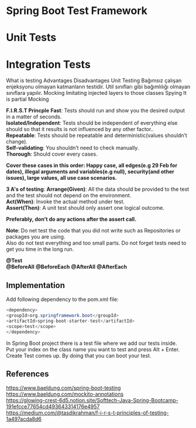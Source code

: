 
# Spring Boot Test Framework

# Unit Tests

# Integration Tests

What is testing Advantages Disadvantages
Unit Testing
Bağımsız çalışan enjeksyonu olmayan katmanların testidir. Util sınıfları gibi bağımlılığı olmayan sınıflara yapılır.
Mocking
Imitating injected layers to those classes
Spying
It is partial Mocking

**F.I.R.S.T Princple**
**Fast**: Tests should run and show you the desired output in a matter of seconds.  
**Isolated/Independent**: Tests should be independent of everything else should so that it results is not influenced by any other factor..  
**Repeatable**: Tests should be repeatable and deterministic(values shouldn’t change).  
**Self-validating**: You shouldn’t need to check manually.  
**Thorough**: Should cover every cases.

**Cover these cases in this order: Happy case, all edges(e.g 29 Feb for dates), illegal arguments and variables(e.g null), security(and other issues), large values, all use case scenarios.**

**3 A's of testing**:
**Arrange(Given)**: All the data should be provided to the test and the test should not depend on the environment.  
**Act(When)**: Invoke the actual method under test.  
**Assert(Then)**: A unit test should only assert one logical outcome.  

**Preferably, don’t do any actions after the assert call.**

**Note**: Do net test the code that you did not write such as Repositories or packages you are using.  
Also do not test everything and too small parts. Do not forget tests need to get you time in the long run.  


**@Test**  
**@BeforeAll**
**@BeforeEach**
**@AfterAll**
**@AfterEach**


## Implementation
Add following dependency to the pom.xml file:

```java
<dependency>
<groupId>org.springframework.boot</groupId>
<artifactId>spring-boot-starter-test</artifactId>
<scope>test</scope>
</dependency>
```

In Spring Boot project there is a test file where we add our tests inside.  
Put your index on the class name you want to test and press Alt + Enter.  
Create Test comes up. By doing that you can boot your test.  


## References  
https://www.baeldung.com/spring-boot-testing  
https://www.baeldung.com/mockito-annotations  
https://glowing-crest-6d5.notion.site/Softtech-Java-Spring-Bootcamp-191efcce77654cd493643314176e4957  
https://medium.com/@tasdikrahman/f-i-r-s-t-principles-of-testing-1a497acda8d6  
